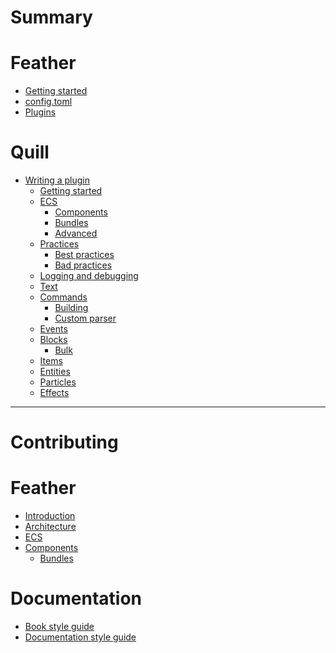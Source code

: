 # Summary

# Feather
- [Getting started](feather/getting-started.md)
- [config.toml](feather/config.md)
- [Plugins](feather/plugins.md)

# Quill
- [Writing a plugin]()
    - [Getting started](quill/getting-started.md)
    - [ECS](quill/ecs.md)
        - [Components]()
        - [Bundles]()
        - [Advanced]()
    - [Practices]()
        - [Best practices]()
        - [Bad practices]()
    - [Logging and debugging]()
    - [Text]()
    - [Commands]()
        - [Building]()
        - [Custom parser]()
    - [Events]()
    - [Blocks]()
        - [Bulk]()
    - [Items]()
    - [Entities]()
    - [Particles]()
    - [Effects]()

---
# Contributing

# Feather
- [Introduction](introduction.md)
- [Architecture](architecture.md)
- [ECS](ecs.md)
- [Components](components.md)
    - [Bundles](bundles.md)


# Documentation
- [Book style guide](contributing/book.md)
- [Documentation style guide](contributing/documentation.md)
